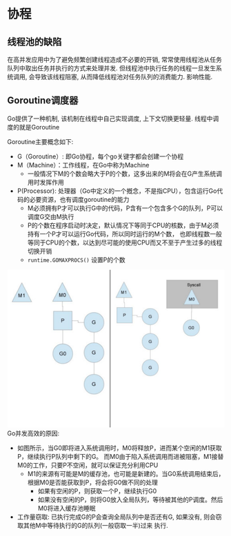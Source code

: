 # 协程

## 线程池的缺陷

  在高并发应用中为了避免频繁创建线程造成不必要的开销, 常常使用线程池从任务队列中取出任务并执行的方式来处理并发.
但线程池中执行任务的线程一旦发生系统调用, 会导致该线程阻塞, 从而降低线程池对任务队列的消费能力. 影响性能.

## Goroutine调度器

Go提供了一种机制, 该机制在线程中自己实现调度, 上下文切换更轻量. 线程中调度的就是Goroutine


Goroutine主要概念如下:
* G（Goroutine）: 即Go协程，每个go关键字都会创建一个协程
* M（Machine）：工作线程，在Go中称为Machine
    - 一般情况下M的个数会略大于P的个数，这多出来的M将会在G产生系统调用时发挥作用
* P(Processor):	处理器（Go中定义的一个摡念，不是指CPU），包含运行Go代码的必要资源，也有调度goroutine的能力
    - M必须拥有P才可以执行G中的代码，P含有一个包含多个G的队列，P可以调度G交由M执行
    - P的个数在程序启动时决定，默认情况下等同于CPU的核数，由于M必须持有一个P才可以运行Go代码，所以同时运行的M个数，
    也即线程数一般等同于CPU的个数，以达到尽可能的使用CPU而又不至于产生过多的线程切换开销
    - `runtime.GOMAXPROCS()` 设置P的个数


![](picture/syscall.jpg)
Go并发高效的原因:
* 如图所示，当G0即将进入系统调用时，M0将释放P，进而某个空闲的M1获取P，继续执行P队列中剩下的G。
而M0由于陷入系统调用而进被阻塞，M1接替M0的工作，只要P不空闲，就可以保证充分利用CPU
    - M1的来源有可能是M的缓存池，也可能是新建的。当G0系统调用结束后，根据M0是否能获取到P，将会将G0做不同的处理
        - 如果有空闲的P，则获取一个P，继续执行G0
        - 如果没有空闲的P，则将G0放入全局队列，等待被其他的P调度。然后M0将进入缓存池睡眠
* 工作量窃取: 已执行完成G的P会查询全局队列中是否还有G, 如果没有, 则会窃取其他M中等待执行的G的队列(一般窃取一半)过来
执行.
